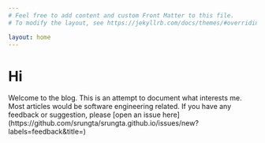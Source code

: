 ```yaml
---
# Feel free to add content and custom Front Matter to this file.
# To modify the layout, see https://jekyllrb.com/docs/themes/#overriding-theme-defaults

layout: home
---
```

<h1>Hi</h1>
Welcome to the blog. This is an attempt to document what interests me. Most articles would be software engineering related.
If you have any feedback or suggestion, please [open an issue here](https://github.com/srungta/srungta.github.io/issues/new?labels=feedback&title=)
<br />